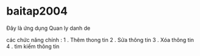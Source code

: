 # baitap2004

Đây là ứng dụng Quan ly danh de

các chức năng chính : 1 . Thêm thong tin
2 . Sửa thông tin
3 . Xóa thông tin
4 . tìm kiếm thông tin
